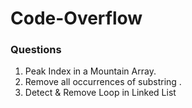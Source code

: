 # Code-Overflow

### Questions
1) Peak Index in a Mountain Array.<br/>
2) Remove all occurrences of substring .<br/>
3) Detect & Remove Loop in Linked List
